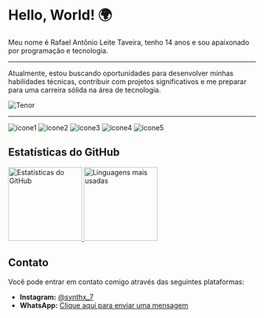# Hello, World! 🌍

Meu nome é Rafael Antônio Leite Taveira, tenho 14 anos e sou apaixonado por programação e tecnologia.

---

Atualmente, estou buscando oportunidades para desenvolver minhas habilidades técnicas, contribuir com projetos significativos e me preparar para uma carreira sólida na área de tecnologia.

![Tenor](https://im.ge/i/tenor.KWIxHD)

---

![ícone1](https://pics.freeicons.io/uploads/icons/png/12785093741551942290-512.png) ![ícone2](https://pics.freeicons.io/uploads/icons/png/21088442871540553614-512.png) ![ícone3](https://pics.freeicons.io/uploads/icons/png/3500035511551941187-512.png) ![ícone4](https://pics.freeicons.io/uploads/icons/png/8804286661557996995-512.png) ![ícone5](https://pics.freeicons.io/uploads/icons/png/632690741557997006-512.png)

## Estatísticas do GitHub

<a href="https://github.com/SynthX7">
  <img height="150em" src="https://github-readme-stats.vercel.app/api?username=synthx7&show_icons=true&theme=dark" alt="Estatísticas do GitHub">
  <img height="150em" src="https://github-readme-stats.vercel.app/api/top-langs/?username=synthx7&layout=compact&theme=dark" alt="Linguagens mais usadas">
</a>

## Contato

Você pode entrar em contato comigo através das seguintes plataformas:

- **Instagram:** [@synthx_7](https://www.instagram.com/synthx_7/)
- **WhatsApp:** [Clique aqui para enviar uma mensagem](https://api.whatsapp.com/send?phone=5516994620899)
